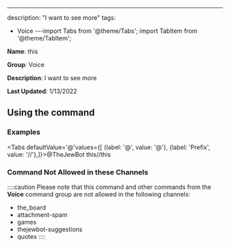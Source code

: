 ---
description: "I want to see more"
tags:
  - Voice
---import Tabs from '@theme/Tabs';
import TabItem from '@theme/TabItem';

**Name**: this

**Group**: Voice

**Description**: I want to see more

**Last Updated**: 1/13/2022

## Using the command

### Examples
<Tabs defaultValue='@'values={[ {label: '@', value: '@'}, {label: 'Prefix', value: '//'},]}><TabItem value='@'>@TheJewBot this</TabItem><TabItem value='//'>//this</TabItem></Tabs>

### Command Not Allowed in these Channels
::::caution Please note that this command and other commands from the **Voice** command group are not allowed in the following channels:
- the_board
- attachment-spam
- games
- thejewbot-suggestions
- quotes
::::